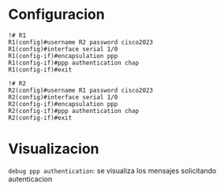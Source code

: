 

# Configuracion
```
!# R1
R1(config)#username R2 password cisco2023
R1(config)#interface serial 1/0
R1(config-if)#encapsulation ppp
R1(config-if)#ppp authentication chap
R1(config-if)#exit

!# R2
R2(config)#username R1 password cisco2023
R2(config)#interface serial 1/0
R2(config-if)#encapsulation ppp
R2(config-if)#ppp authentication chap
R2(config-if)#exit
```

# Visualizacion
`debug ppp authentication`: se visualiza los mensajes solicitando autenticacion
